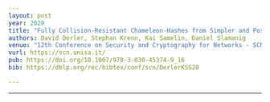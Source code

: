 ```yaml
---
layout: post
year: 2020
title: "Fully Collision-Resistant Chameleon-Hashes from Simpler and Post-Quantum Assumptions"
authors: David Derler, Stephan Krenn, Kai Samelin, Daniel Slamanig
venue: "12th Conference on Security and Cryptography for Networks - SCN 2020"
vurl: https://scn.unisa.it/
pub: https://doi.org/10.1007/978-3-030-45374-9_16
bib: https://dblp.org/rec/bibtex/conf/scn/DerlerKSS20

---
```



---


